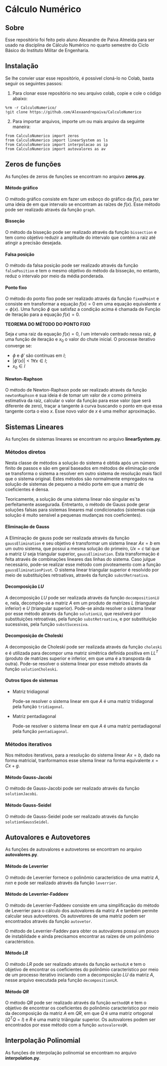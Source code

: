 # Cálculo Numérico

## Sobre
Esse repositório foi feito pelo aluno Alexandre de Paiva Almeida para ser usado na disciplina de Cálculo Numérico no quarto semestre do Ciclo Básico do Instituto Militar de Engenharia.

## Instalação
Se lhe convier usar esse repositório, é possível cloná-lo no Colab, basta seguir os seguintes passos:

1. Para clonar esse repositório no seu arquivo colab, copie e cole o código abaixo:

```
%rm -r CalculoNumerico/
!git clone https://github.com/Alexaandrepaiva/CalculoNumerico
```

2. Para importar arquivos, importe um ou mais arquivo da seguinte maneira:

```
from CalculoNumerico import zeros
from CalculoNumerico import linearSystem as ls
from CalculoNumerico import interpolacao as ip
from CalculoNumerico import autovalores as av
```

## Zeros de funções
As funções de zeros de funções se encontram no arquivo <strong>zeros.py</strong>.

#### Método gráfico
O método gráfico consiste em fazer um esboço do gráfico da $f(x)$, para ter uma ideia de em que intervalo se encontram as raízes de $f(x)$. Esse método pode ser realizado através da função `graph`.

#### Bisseção
O método da bisseção pode ser realizado através da função `bissection` e tem como objetivo reduzir a amplitude do intervalo que contém a raiz até atingir a precisão desejada.

#### Falsa posição
O método da falsa posição pode ser realizado através da função `falsePosition` e tem o mesmo objetivo do método da bisseção, no entanto, reduz o intervalo por meio da média ponderada.

#### Ponto fixo
O método do ponto fixo pode ser realizado através da função `fixedPoint` e consiste em transformar a equação $f(x)=0$ em uma equação equivalente $x=\phi (x)$. Uma função $\phi$ que satisfaz a condição acima é chamada de Função de Iteração para a equação $f(x)=0$.


<strong>TEOREMA DO MÉTODO DO PONTO FIXO</strong>

Seja $\epsilon$ uma raiz da equação $f(x)=0$, $I$ um intervalo centrado nessa raiz, $\phi$ uma função de iteração e $x_0$ o valor do chute inicial. O processe iterativo converge se:

- $\phi$ e $\phi '$ são contínuas em $I$;
- $|\phi '(x)|<1 \forall x \in I$;
- $x_0 \in I$


#### Newton-Raphson
O método de Newton-Raphson pode ser realizado através da função `newtonRaphson` e sua ideia é de tomar um valor de $x$ como primeira estimativa da raiz, calcular o valor da função para esse valor (que será diferente de zero), traçar a tangente à curva buscando o ponto em que essa tangente corta o eixo $x$. Esse novo valor de $x$ é uma melhor aproximação.

## Sistemas Lineares
As funções de sistemas lineares se encontram no arquivo <strong>linearSystem.py</strong>.

### Métodos diretos
Nesta classe de métodos a solução do sistema é obtida após um número finito de passos e são em geral baseados em métodos de eliminação onde se transforma o sistema a resolver em outro sistema de resolução mais fácil que o sistema original. Estes métodos são normalmente empregados na solução de sistemas de pequeno a médio porte em que a matriz de coeficientes é densa.

Teoricamente, a solução de uma sistema linear não singular es´ta perfeitamente assegurada. Entretanto, o método de Gauss pode gerar soluções falsas para sistemas lineares mal condicionados (sistemas cuja solução é muito sensível a pequenas mudanças nos coeficientes).

#### Eliminação de Gauss
A Eliminação de gauss pode ser realizada através da função `gaussElimination` e seu objetivo  é transformar um sistema linear $Ax = b$ em um outro sistema, que possui a mesma solução do primeiro, $Ux = c$ tal que a matriz $U$ seja triangular superior, `gaussElimination`. Esta transformação é feita através de combinações lineares das linhas do sistema. Caso julgue necessário, pode-se realizar esse método com pivoteamento com a função `gaussEliminationPivot`. O sistema linear triangular superior é resolvido por meio de substituições retroativas, através da função `substRetroativa`.

#### Decomposição $LU$
A decomposição $LU$ pode ser realizada através da função `decompositionLU` e, nela, decompõe-se a matriz $A$ em um produto de matrizes $L$ (triangular inferior) e $U$ (triangular superior). Pode-se ainda resolver o sistema linear por esse método através da função `solutionLU`, que resolverá por substituições retroativas, pela função `substRetroativa`, e por substituição sucessivas, pela função `substSucessiva`.

#### Decomposição de Choleski
A decomposição de Choleski pode ser realizada através da função `choleski` e é utilizada para decompor uma matriz simétrica definida positiva em $LL^T$ (produto de matrizes superior e inferior, em que uma é a transposta da outra). Pode-se resolver o sistema linear por esse método através da função `solutionCholeski`.

#### Outros tipos de sistemas
- Matriz tridiagonal

    Pode-se resolver o sistema linear em que $A$ é uma matriz tridiagonal pela função `tridiagonal`.

- Matriz pentadiagonal

    Pode-se resolver o sistema linear em que $A$ é uma matriz pentadiagonal pela função `pentadiagonal`.

### Métodos iterativos
Nos métodos iterativos, para a resolução do sistema linear $Ax = b$, dado na forma matricial, tranformamos esse sitema linear na forma equivalente $x = Cx + g$.
#### Método Gauss-Jacobi
O método de Gauss-Jacobi pode ser realizado através da função `solutionJacobi`.
#### Método Gauss-Seidel
O método de Gauss-Seidel pode ser realizado através da função `solutionGaussSeidel`.

## Autovalores e Autovetores
As funções de autovalores e autovetores se encontram no arquivo <strong>autovalores.py</strong>.
#### Método de Leverrier
O método de Leverrier fornece o polinômio característico de uma matriz $A$, $nxn$ e pode ser realizado através da função `leverrier`.
#### Método de Leverrier-Faddeev
O método de Leverrier-Faddeev consiste em uma simplificação do método de Leverrier para o cálculo dos autovalores da matriz $A$ e também permite calcular seus autovetores. Os autovetores de uma matriz podem ser encontrados através da função `autovetor`.

O método de Leverrier-Faddev para obter os autovalores possui um pouco de instablidade e ainda precisamos encontrar as raízes de um polinômio caractéristico.
#### Método $LR$
O método $LR$ pode ser realizado através da função `methodLR` e tem o objetivo de encontrar os coeficientes do polinômio característico por meio de um processo iterativo iniciando com a decomposição $LU$ da matriz $A$, nesse arquivo executada pela função `decompositionLR`.
#### Método $QR$
O método $QR$ pode ser realizado através da função `methodQR` e tem o objetivo de encontrar os coeficientes do polinômio característico por meio da decomposição da matriz $A$ em $QR$, em que $Q$ é uma matriz ortogonal ($Q^TQ=I$) e $R$ é uma matriz triângular superior. Os autovalores podem ser encontrados por esse método com a função `autovaloresQR`.

## Interpolação Polinomial
As funções de interpolação polinomial se encontram no arquivo <strong>interpolation.py</strong>.